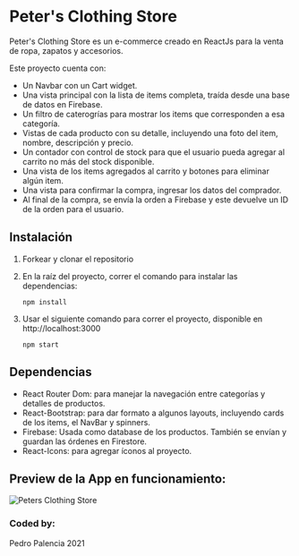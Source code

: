 # Peter's Clothing Store

Peter's Clothing Store es un e-commerce creado en ReactJs para la venta de ropa, zapatos y accesorios.

Este proyecto cuenta con:

- Un Navbar con un Cart widget.
- Una vista principal con la lista de items completa, traída desde una base de datos en Firebase.
- Un filtro de caterogrías para mostrar los items que corresponden a esa categoría.
- Vistas de cada producto con su detalle, incluyendo una foto del item, nombre, descripción y precio.
- Un contador con control de stock para que el usuario pueda agregar al carrito no más del stock disponible.
- Una vista de los items agregados al carrito y botones para eliminar algún item.
- Una vista para confirmar la compra, ingresar los datos del comprador.
- Al final de la compra, se envía la orden a Firebase y este devuelve un ID de la orden para el usuario.

## Instalación

1. Forkear y clonar el repositorio

2. En la raíz del proyecto, correr el comando para instalar las dependencias: 

   ```
   npm install
   ```

3. Usar el siguiente comando para correr el proyecto, disponible en http://localhost:3000

   ```
   npm start
   ```
## Dependencias

- React Router Dom: para manejar la navegación entre categorías y detalles de productos.
- React-Bootstrap: para dar formato a algunos layouts, incluyendo cards de los items, el NavBar y spinners.
- Firebase: Usada como database de los productos. También se envían y guardan las órdenes en Firestore.
- React-Icons: para agregar íconos al proyecto.

## Preview de la App en funcionamiento:

![Peters Clothing Store](https://i.ibb.co/k14B0zP/estore-readme.gif)

### Coded by:
Pedro Palencia
2021
